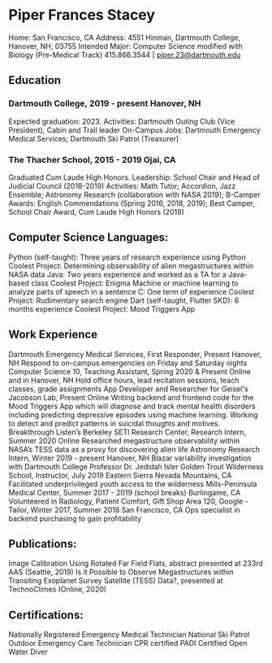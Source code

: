 
# Piper Frances Stacey
Home: San Francisco, CA
Address: 4551 Hinman, Dartmouth College, Hanover, NH, 03755
Intended Major: Computer Science modified with Biology (Pre-Medical Track)
415.866.3544 | piper.23@dartmouth.edu

## Education
### Dartmouth College, 2019 - present                                                                 Hanover, NH
Expected graduation: 2023. 
Activities: Dartmouth Outing Club (Vice President), Cabin and Trail leader
On-Campus Jobs: Dartmouth Emergency Medical Services; Dartmouth Ski Patrol (Treasurer)

### The Thacher School, 2015 - 2019					               	         	                                Ojai, CA
Graduated Cum Laude High Honors. 
Leadership: School Chair and Head of Judicial Council (2018-2019)
Activities: Math Tutor; Accordion, Jazz Ensemble; Astronomy Research (collaboration with NASA 2019); B-Camper
Awards: English Commendations (Spring 2016, 2018, 2019); Best Camper, School Chair Award, Cum Laude High Honors (2019)

## Computer Science Languages:
Python (self-taught): 					    Three years of research experience using Python 
Coolest Project: Determining observability of alien megastructures within NASA data
Java: 					                    Two years experience and worked as a TA for a Java-based class
Coolest Project: Enigma Machine or machine learning to analyze parts of speech in a sentence
C: 										              One term of experience
Coolest Project: Rudimentary search engine 
Dart (self-taught, Flutter SKD): 	  6 months experience
	Coolest Project: Mood Triggers App

## Work Experience
Dartmouth Emergency Medical Services, First Responder, Present	                                   Hanover, NH
Respond to on-campus emergencies on Friday and Saturday nights
Computer Science 10, Teaching Assistant, Spring 2020 & Present	                                   Online and in Hanover, NH
Hold office hours, lead recitation sessions, teach classes, grade assignments
App Developer and Researcher for Geisel's Jacobson Lab, Present		              		               Online
	Writing backend and frontend code for the Mood Triggers App which will diagnose and track
mental health disorders including predicting depressive episodes using machine learning. 
Working to detect and predict patterns in suicidal thoughts and motives. 
Breakthrough Listen’s Berkeley SETI Research Center, Research Intern, Summer 2020                  Online
	Researched megastructure observability within NASA’s TESS data as a proxy for discovering 
alien life
Astronomy Research Intern, Winter 2019 - present 		  			                                       Hanover, NH
	Blazar variability investigation with Dartmouth College Professor Dr. Jedidah Isler
Golden Trout Wilderness School, Instructor, July 2019                                              Eastern Sierra Nevada Mountains, CA
Facilitated underprivileged youth access to the wilderness
Mills-Peninsula Medical Center, Summer 2017 - 2019 (school breaks)	         		                   Burlingame, CA
Volunteered in Radiology, Patient Comfort, Gift Shop
Area 120, Google - Tailor, Winter 2017, Summer 2018                                  	             San Francisco, CA
Ops specialist in backend purchasing to gain profitability

## Publications:
Image Calibration Using Rotated Far Field Flats, abstract presented at 233rd AAS (Seattle, 2019)
Is it Possible to Observe Megastructures within Transiting Exoplanet Survey Satellite (TESS) Data?, presented at TechnoClimes (Online, 2020)

## Certifications: 
Nationally Registered Emergency Medical Technician
National Ski Patrol Outdoor Emergency Care Technician
CPR certified
PADI Certified Open Water Diver
